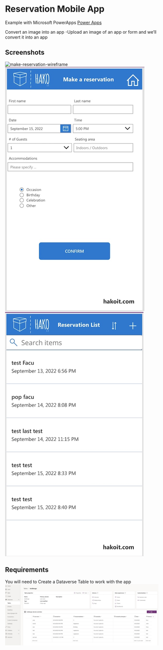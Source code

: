 # Reservation Mobile App

Example with Microsoft PowerApps [Power Apps](https://powerapps.microsoft.com/)

Convert an image into an app
-Upload an image of an app or form and we’ll convert it into an app

## Screenshots
![make-reservation-wireframe](images/01-make-reservation-wireframe.jpg "make-reservation-wireframe")
![02-add-new-reservation](images/02-add-new-reservation.jpg "02-add-new-reservation")
![03-reservation-list](images/03-reservation-list.jpg "03-reservation-list")

## Requirements
You will need to Create a Dataverse Table to work with the app
![Dataverse-table](images/04-dataverse-table.jpg "04-dataverse-table")
